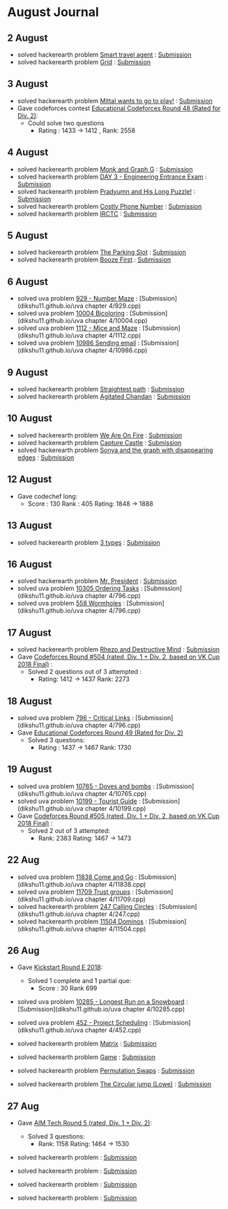 # August Journal

## 2 August

* solved hackerearth problem [Smart travel agent](https://www.hackerearth.com/practice/algorithms/graphs/shortest-path-algorithms/practice-problems/algorithm/smart-travel-agent/) : [Submission](https://www.hackerearth.com/submission/18803307/)
* solved hackerearth problem [Grid](https://www.hackerearth.com/practice/algorithms/graphs/shortest-path-algorithms/practice-problems/algorithm/robot-in-grid-b7d391f7/) : [Submission](https://www.hackerearth.com/submission/18804076/)


## 3 August

* solved hackerearth problem [Mittal wants to go to play!](https://www.hackerearth.com/practice/algorithms/graphs/shortest-path-algorithms/practice-problems/algorithm/mittal-wants-to-go-to-play/) : [Submission](https://www.hackerearth.com/submission/18840787/)
* Gave codeforces contest [Educational Codeforces Round 48 (Rated for Div. 2)](http://codeforces.com/contest/1016):
  * Could solve two questions 
    * Rating : 1433 → 1412 , Rank: 2558
    
## 4 August
* solved hackerearth problem [Monk and Graph G](https://www.hackerearth.com/practice/algorithms/graphs/shortest-path-algorithms/practice-problems/algorithm/monk-and-graph-g-codemonk-2/description/) : [Submission](https://www.hackerearth.com/submission/18860267/)
* solved hackerearth problem [ DAY 3 - Engineering Entrance Exam](https://www.hackerearth.com/practice/algorithms/graphs/shortest-path-algorithms/practice-problems/algorithm/graph-question/) : [Submission](https://www.hackerearth.com/submission/18860502/)
* solved hackerearth problem [Pradyumn and His Long Puzzle!](https://www.hackerearth.com/practice/algorithms/graphs/shortest-path-algorithms/practice-problems/algorithm/pradyumn-and-his-long-puzzle/) : [Submission](https://www.hackerearth.com/submission/18861518/)
* solved hackerearth problem [Costly Phone Number](https://www.hackerearth.com/practice/algorithms/graphs/shortest-path-algorithms/practice-problems/algorithm/costly-phone-number-december-easy-easy-medium/) : [Submission](https://www.hackerearth.com/submission/18861974/)
* solved hackerearth problem [IRCTC](https://www.hackerearth.com/practice/algorithms/graphs/shortest-path-algorithms/practice-problems/algorithm/irctc/) : [Submission](https://www.hackerearth.com/submission/18874848/)

## 5 August
* solved hackerearth problem [The Parking Slot](https://www.hackerearth.com/practice/algorithms/graphs/shortest-path-algorithms/practice-problems/algorithm/the-parking-slot-9fac40d6/) : [Submission](https://www.hackerearth.com/submission/18908095/)
* solved hackerearth problem [Booze First](https://www.hackerearth.com/practice/algorithms/graphs/shortest-path-algorithms/practice-problems/algorithm/booze-first-76e979dd/) : [Submission](https://www.hackerearth.com/submission/18908640/)

## 6 August
* solved uva problem [929 - Number Maze](https://uva.onlinejudge.org/external/9/929.pdf) :  [Submission](dikshu11.github.io/uva chapter 4/929.cpp)
* solved uva problem [10004 Bicoloring](https://uva.onlinejudge.org/external/100/10004.pdf) :  [Submission](dikshu11.github.io/uva chapter 4/10004.cpp)
* solved uva problem [1112 - Mice and Maze](https://uva.onlinejudge.org/external/11/1112.pdf) :  [Submission](dikshu11.github.io/uva chapter 4/1112.cpp)
* solved uva problem [10986 Sending email](https://uva.onlinejudge.org/external/109/10986.pdf) : [Submission](dikshu11.github.io/uva chapter 4/10986.cpp)

## 9 August
* solved hackerearth problem [ Straightest path](https://www.hackerearth.com/practice/algorithms/graphs/shortest-path-algorithms/practice-problems/algorithm/vizard-and-turns-a8c61c7e/description/) : [Submission](https://www.hackerearth.com/submission/19002319/)
* solved hackerearth problem [Agitated Chandan](https://www.hackerearth.com/practice/algorithms/graphs/breadth-first-search/practice-problems/algorithm/agitated-chandan/) : [Submission](https://www.hackerearth.com/submission/19019181/)

## 10 August
* solved hackerearth problem [ We Are On Fire](https://www.hackerearth.com/practice/algorithms/graphs/breadth-first-search/practice-problems/algorithm/we-are-on-fire/) : [Submission](https://www.hackerearth.com/submission/19029503/)
* solved hackerearth problem [Capture Castle](https://www.hackerearth.com/practice/algorithms/graphs/breadth-first-search/practice-problems/algorithm/capture-castle/) : [Submission](https://www.hackerearth.com/submission/19030095/)
* solved hackerearth problem [Sonya and the graph with disappearing edges](https://www.hackerearth.com/practice/algorithms/graphs/breadth-first-search/practice-problems/algorithm/sonya-and-the-graph-with-disappearing-edges-icpc-5/) : [Submission](https://www.hackerearth.com/submission/19031239/)

## 12 August

* Gave codechef long:
  * Score : 130 Rank : 405 Rating: 1848 -> 1888

## 13 August
* solved hackerearth problem [3 types](https://www.hackerearth.com/practice/algorithms/graphs/minimum-spanning-tree/practice-problems/algorithm/3-types/) : [Submission](https://www.hackerearth.com/submission/19142278/)

## 16 August
* solved hackerearth problem [ Mr. President](https://www.hackerearth.com/practice/algorithms/graphs/minimum-spanning-tree/practice-problems/algorithm/mr-president/description/) : [Submission](https://www.hackerearth.com/submission/19204774/)
* solved uva problem [10305 Ordering Tasks](https://uva.onlinejudge.org/external/103/10305.pdf) : [Submission](dikshu11.github.io/uva chapter 4/796.cpp)
* solved uva problem [558 Wormholes](https://uva.onlinejudge.org/external/5/558.pdf) : [Submission](dikshu11.github.io/uva chapter 4/796.cpp)

## 17 August
* solved hackerearth problem [Rhezo and Destructive Mind](https://www.hackerearth.com/practice/algorithms/graphs/articulation-points-and-bridges/practice-problems/algorithm/rhezo-and-destructive-mind/) : [Submission](https://www.hackerearth.com/submission/19243370/)
* Gave [Codeforces Round #504 (rated, Div. 1 + Div. 2, based on VK Cup 2018 Final)](http://codeforces.com/contest/1023) :
  * Solved 2 questions out of 3 attempted : 
    * Rating: 1412 → 1437  Rank: 2273
    
    
## 18 August

* solved uva problem [796 - Critical Links](https://uva.onlinejudge.org/external/7/796.pdf) : [Submission](dikshu11.github.io/uva chapter 4/796.cpp)
* Gave [Educational Codeforces Round 49 (Rated for Div. 2)](http://codeforces.com/contest/1027) 
  * Solved 3 questions:
    * Rating : 1437 → 1467 Rank: 1730 

## 19 August
* solved uva problem [10765 - Doves and bombs](https://uva.onlinejudge.org/external/107/10765.pdf) : [Submission](dikshu11.github.io/uva chapter 4/10765.cpp)
* solved  uva problem [10199 - Tourist Guide](https://uva.onlinejudge.org/external/101/10199.pdf) : [Submission](dikshu11.github.io/uva chapter 4/10199.cpp)
* Gave [Codeforces Round #505 (rated, Div. 1 + Div. 2, based on VK Cup 2018 Final)](http://codeforces.com/contest/1025) :
   * Solved 2 out of 3 attempted:
     * Rank: 2383  Rating: 1467 → 1473

## 22 Aug
* solved uva problem [11838 Come and Go](https://uva.onlinejudge.org/external/118/11838.pdf) : [Submission](dikshu11.github.io/uva chapter 4/11838.cpp)
* solved uva problem [11709 Trust groups](https://uva.onlinejudge.org/external/117/11709.pdf) : [Submission](dikshu11.github.io/uva chapter 4/11709.cpp)
* solved hackerearth problem [247 Calling Circles](https://uva.onlinejudge.org/external/2/247.pdf) : [Submission](dikshu11.github.io/uva chapter 4/247.cpp)
* solved hackerearth problem [11504 Dominos](http://uva.onlinejudge.org/external/115/11504.pdf) : [Submission](dikshu11.github.io/uva chapter 4/11504.cpp)

## 26 Aug
* Gave [Kickstart Round E 2018](https://code.google.com/codejam/contest/4394486/dashboard):
  * Solved 1 complete and 1 partial que:
    * Score : 30 Rank 699

* solved uva problem [10285 - Longest Run on a Snowboard](https://uva.onlinejudge.org/external/102/10285.pdf) : [Submission](dikshu11.github.io/uva chapter 4/10285.cpp)
* solved uva problem [452 - Project Scheduling](https://uva.onlinejudge.org/external/4/452.pdf) : [Submission](dikshu11.github.io/uva chapter 4/452.cpp)
* solved hackerearth problem [ Matrix](https://www.hackerearth.com/practice/algorithms/graphs/breadth-first-search/practice-problems/algorithm/matrix-11-f80d341e/description/) : [Submission](https://www.hackerearth.com/submission/19719282/)
* solved hackerearth problem [Game](https://www.hackerearth.com/practice/algorithms/graphs/breadth-first-search/practice-problems/algorithm/game-39/) : [Submission](https://www.hackerearth.com/submission/19728901/)
* solved hackerearth problem [Permutation Swaps](https://www.hackerearth.com/practice/algorithms/graphs/breadth-first-search/practice-problems/algorithm/permutation-swaps/) : [Submission](https://www.hackerearth.com/submission/19734351/)
* solved hackerearth problem [ The Circular jump (Lowe)](https://www.hackerearth.com/practice/algorithms/graphs/breadth-first-search/practice-problems/algorithm/the-circular-jump-9515a45c/) : [Submission](https://www.hackerearth.com/submission/19736574/)

## 27 Aug
* Gave [AIM Tech Round 5 (rated, Div. 1 + Div. 2)](http://codeforces.com/contest/1028):
  * Solved 3 questions:
    * Rank: 1158 Rating: 1464 → 1530
    
* solved hackerearth problem []() : [Submission]()
* solved hackerearth problem []() : [Submission]()
* solved hackerearth problem []() : [Submission]()
* solved hackerearth problem []() : [Submission]()
